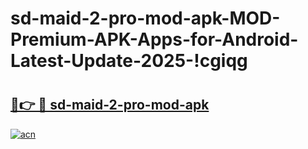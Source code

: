 # sd-maid-2-pro-mod-apk-MOD-Premium-APK-Apps-for-Android-Latest-Update-2025-!cgiqg

# <h2><a href="https://acpl0c.esa.edu.pl?title=sd-maid-2-pro-mod-apk&ref=cgiqg">🔗👉 🔴 sd-maid-2-pro-mod-apk</a></h2>

[![acn](https://github.com/user-attachments/assets/0f9c940e-d8b0-45ae-aac7-cd30a18b3e1c)](https://acpl0c.esa.edu.pl?title=sd-maid-2-pro-mod-apk&ref=cgiqg)

